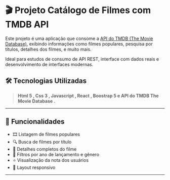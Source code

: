 # 🎬 Projeto Catálogo de Filmes com TMDB API

Este projeto é uma aplicação que consome a [API do TMDB (The Movie Database)](https://www.themoviedb.org/documentation/api), exibindo informações como filmes populares, pesquisa por títulos, detalhes dos filmes, e muito mais.

Ideal para estudos de consumo de API REST, interface com dados reais e desenvolvimento de interfaces modernas.


## 🛠️ Tecnologias Utilizadas

> **Html 5 , Css 3 , Javascript , React , Boostrap 5 e API do TMDB The Movie Database .**
---

## 🚀 Funcionalidades

- 🎞️ Listagem de filmes populares
- 🔍 Busca de filmes por título
- 📄 Detalhes completos do filme
- 📅 Filtros por ano de lançamento e gênero
- ⭐ Visualização da nota dos usuários
- 📱 Layout responsivo

---


